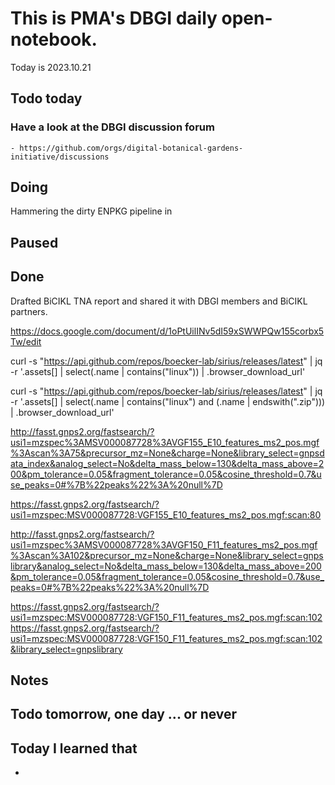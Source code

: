 

# This is PMA's DBGI daily open-notebook.

Today is 2023.10.21

## Todo today

### Have a look at the DBGI discussion forum
    - https://github.com/orgs/digital-botanical-gardens-initiative/discussions
###
###

## Doing

Hammering the dirty ENPKG pipeline in 



## Paused

## Done

Drafted BiCIKL TNA report and shared it with DBGI members and BiCIKL partners.

https://docs.google.com/document/d/1oPtUilINv5dI59xSWWPQw155corbx5Tw/edit


curl -s "https://api.github.com/repos/boecker-lab/sirius/releases/latest" | jq -r '.assets[] | select(.name | contains("linux")) | .browser_download_url'

curl -s "https://api.github.com/repos/boecker-lab/sirius/releases/latest" | jq -r '.assets[] | select(.name | contains("linux") and (.name | endswith(".zip"))) | .browser_download_url'

http://fasst.gnps2.org/fastsearch/?usi1=mzspec%3AMSV000087728%3AVGF155_E10_features_ms2_pos.mgf%3Ascan%3A75&precursor_mz=None&charge=None&library_select=gnpsdata_index&analog_select=No&delta_mass_below=130&delta_mass_above=200&pm_tolerance=0.05&fragment_tolerance=0.05&cosine_threshold=0.7&use_peaks=0#%7B%22peaks%22%3A%20null%7D

https://fasst.gnps2.org/fastsearch/?usi1=mzspec:MSV000087728:VGF155_E10_features_ms2_pos.mgf:scan:80

http://fasst.gnps2.org/fastsearch/?usi1=mzspec%3AMSV000087728%3AVGF150_F11_features_ms2_pos.mgf%3Ascan%3A102&precursor_mz=None&charge=None&library_select=gnpslibrary&analog_select=No&delta_mass_below=130&delta_mass_above=200&pm_tolerance=0.05&fragment_tolerance=0.05&cosine_threshold=0.7&use_peaks=0#%7B%22peaks%22%3A%20null%7D

https://fasst.gnps2.org/fastsearch/?usi1=mzspec:MSV000087728:VGF150_F11_features_ms2_pos.mgf:scan:102
https://fasst.gnps2.org/fastsearch/?usi1=mzspec:MSV000087728:VGF150_F11_features_ms2_pos.mgf:scan:102&library_select=gnpslibrary

## Notes

## Todo tomorrow, one day ... or never

###
###
###


## Today I learned that

-